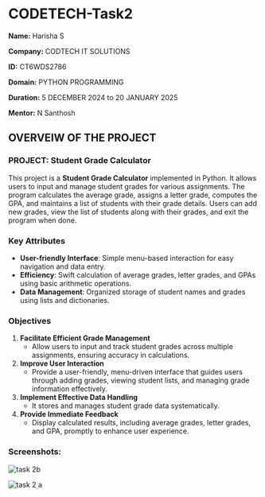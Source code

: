 # CODETECH-Task2
**Name:** Harisha S

**Company:** CODTECH IT SOLUTIONS

**ID:** CT6WDS2786

**Domain:** PYTHON PROGRAMMING

**Duration:** 5 DECEMBER 2024 to 20 JANUARY 2025

**Mentor:** N Santhosh

##    OVERVEIW OF THE PROJECT
### PROJECT: **Student Grade Calculator**
This project is a **Student Grade Calculator** implemented in Python. It allows users to input and manage student grades for various assignments. The program calculates the average grade, assigns a letter grade, computes the GPA, and maintains a list of students with their grade details. Users can add new grades, view the list of students along with their grades, and exit the program when done.

### Key Attributes
- **User-friendly Interface**: Simple menu-based interaction for easy navigation and data entry.
- **Efficiency**: Swift calculation of average grades, letter grades, and GPAs using basic arithmetic operations.
- **Data Management**: Organized storage of student names and grades using lists and dictionaries.

### Objectives
1. **Facilitate Efficient Grade Management**
   - Allow users to input and track student grades across multiple assignments, ensuring accuracy in calculations.
2. **Improve User Interaction**
   - Provide a user-friendly, menu-driven interface that guides users through adding grades, viewing student lists, and managing grade information effectively.
3. **Implement Effective Data Handling**
   - It stores and manages student grade data systematically.
4. **Provide Immediate Feedback**
   - Display calculated results, including average grades, letter grades, and GPA, promptly to enhance user experience.


### Screenshots:
![task 2b](https://github.com/user-attachments/assets/263c75d5-dc60-4753-afe3-c13b9575cae3)

![task 2 a](https://github.com/user-attachments/assets/f074f5cd-26e9-4884-8773-f8de24087e0c)

